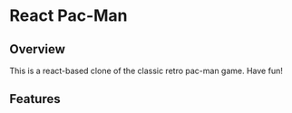 # React Pac-Man

## Overview

This is a react-based clone of the classic retro pac-man game. Have fun!

## Features